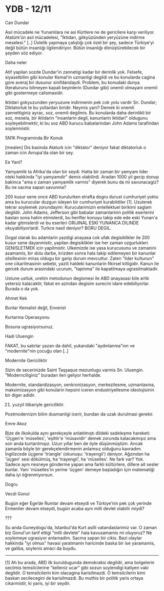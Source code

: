 # YDB - 12/11

Can Dundar

Asıl mücadele ne Yunanlılara ne asi Kürtlere ne de gericilere karşı veriliyor. Atatürk’ün asıl mücadelesi, "İktidarı, gökyüzünden yeryüzüne indirme meselesi." [..] Üstelik yapmaya çalıştığı çok özel bir şey, sadece Türkiye’yi değil bütün insanlığı ilgilendiriyor. Bütün insanlığı dönüştürebilecek bir şeyden söz ediyor.

Daha neler

Atif yapilan sozde Dundar'in zannetigi kadar bir derinlik yok. Felsefe, siyasetbilim gibi konular Kemal'in uzmanligi degildi ve bu konularda cagina gore averaj bir dusunur sinifdandaydi. Problem, bu konudaki dunya literaturunu bilmeyen kapali beyinlerin (Dundar gibi) onemli olmayani onemli gibi gostermeye calismasidir.

Iktidari gokyuzunden yeryuzune indirmenin pek cok yolu vardir Sn. Dundar; Diktatorluk te bu yollardan biridir. Neymis yani? Demek ki onemli zannettiginiz ayrac, soz, onemli degilmis. Bu konularda daha derinlikli bir soz, mesela, bir iktidarin "insanlarin degil, kanunlarin iktidari" oldugunu soyleyebilmektir, ki bu soz ABD kurucu babalarindan John Adams tarafindan soylenmistir.

5N1K Programinda Bir Konuk

[mealen] Dis basinda Ataturk icin "diktator" deniyor fakat diktatorluk o zaman icin Avrupa'da olan bir sey.

Ee Yani?

Yamyamlik ta Afrika'da olan bir seydi. Hatta bir zaman bir yamyam lider oteki hakkinda "iyi yamyamdir" demis olabilirdi. Aradan 1000 yil gecip donup bakinca "ama o zaman yamyamlik varmis" diyerek bunu da mi savunacagiz? Bu ne sacma sapan savunma?

200 kusur sene once ABD kurulurken etrafta dogru durust cumhuriyet yoktu ama bu kurucular duzgun isleyen bir cumhuriyet kurabildiler [1]. Uzulerek tekrar soylemek zorundayim: Kurucularimizin entellektuel birikimi saglam degildir. John Adams, Jefferson gibi babalar zamanlarinin politik eserlerini bastan sona hatim etmislerdi, bu herifler konuyu takip ede ede eski Yunan'a kadar gitmislerdi ve bu eserleri ORIJINAL ESKI YUNANCA DILINDE okuyabiliyorlardi. Turkce nasil deniyor? BORU DEGIL.

Dogal olarak bu adamlarin yazdigi anayasa cok ufak degisiklikler ile 200 kusur sene dayanmistir, yapilan degisiklikler ise her zaman ozgurlukleri GENISLETMEK icin yapilmistir. Ulkemizde ise yasa kurucusunu ve zamanini asamamis, bir dolu darbe, krizden sonra hala takip edilemeyen bir kanunlar silsillesinin miras oldugu bir garip durum mevcuttur. Zaten "lider kultunun" one cikarilmasinin sebebi, yazili haldeki kanunlarin fikirsel kitligidir. Kanun ile gercek durum arasindaki ucurum, "tapinma" ile kapatilmaya ugrasilmaktadir.

Ustune ustluk, uretim metodunun degismesi ile ABD anayasasi bile artik yetersiz kalacaktir, fakat en azindan degisim surecini idare edebiliyorlar. Burada o da yok.

Ahmet Kek

Bunlar Kemalist değil, Enverist

Kurtarma Operasyonu

Bosuna ugrasiyorsunuz.

Hadi Uluengin

FAKAT, bu satırlar yazarı da dahil, yukarıdaki "aydınlanma"nın ve "modernite"nin çocuğu olan [..]

Modernite Gericiliktir

Sizin de secerinizde Saint Taşşaque mezunlugu varmis Sn. Uluengin. "Modernciliginiz" buradan ileri geliyor herhalde.

Modernite, standardizasyon, senkronizasyon, merkezilesme, uzmanlasma, maksimizasyon gibi konularin hepsini iceren endustriyellesme ideolojisinin bir diger adidir.

21. yuzyil itibariyle gericiliktir.

Postmodernizm bilim dusmanligi icerir, bundan da uzak durulmasi gerekir.

Emre Akoz

Bize de ilkokulda aynı gerekçeyle anlatılmıştı dildeki sadeleşme hareketi: 'Üçgen'e 'müselles', 'eşittir'e 'müsavidir' demek zorunda kalacakmışız ama son anda kurtarılmışız. Uzun yıllar ben de öyle düşünmüştüm. Ancak zamanla böyle bir gerekçelendirmenin anlamsız olduğunu kavradım. İngilizcede üçgene 'triangle' (okunuşu: 'trayengıl') deniyor. Ağzından ha 'üçgen' sesi dökülmüş, ha 'trayengıl', ha 'müselles'. Ne fark var? Yok. Sadece aynı nesneye gönderme yapan ama farklı kültürlere, dillere ait sesler bunlar. Yani 'müselles'in yerine 'üçgen' demeye başladığın için matematiği daha iyi öğrenmiyorsun.

Dogru

Vecdi Gonul

Bugün eğer Ege’de Rumlar devam etseydi ve Türkiye’nin pek çok yerinde Ermeniler devam etseydi, bugün acaba aynı milli devlet olabilir miydi?

???

Su anda Guneydogu'da, Istanbul'da Kurt asilli vatandaslarimiz var. O zaman biz Gonul'un tarif ettigi "milli devlete" hala kavusamamis mi oluyoruz? Ne soylemeye ugrasiyor anlamadim. Sacma sapan bir cikis. Bazi olaylar hakkinda "iyi olmus" havasi yaratmanin haricinde baska bir ise yaramamis, ve galiba, soylenis amaci da buydu.

---

[1] Ah bu arada, ABD ilk kuruldugunda demokraksi degildir, ama bolgelerin secilmis temsilcilerine "kelleniz ucar" gibi sozun soylendigi katiyen vaki degildir. O temsilcilerin kim olacagina karisilmazdi. O temsilcilerin kimi baskan secilecegini de karisilmazdi. Bu muthis bir politik yaris ortaya cikarmistir, ki yaris, iyi bir seydir.
